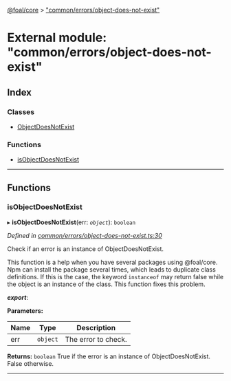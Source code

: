 [@foal/core](../README.md) > ["common/errors/object-does-not-exist"](../modules/_common_errors_object_does_not_exist_.md)

# External module: "common/errors/object-does-not-exist"

## Index

### Classes

* [ObjectDoesNotExist](../classes/_common_errors_object_does_not_exist_.objectdoesnotexist.md)

### Functions

* [isObjectDoesNotExist](_common_errors_object_does_not_exist_.md#isobjectdoesnotexist)

---

## Functions

<a id="isobjectdoesnotexist"></a>

###  isObjectDoesNotExist

▸ **isObjectDoesNotExist**(err: *`object`*): `boolean`

*Defined in [common/errors/object-does-not-exist.ts:30](https://github.com/FoalTS/foal/blob/aac11366/packages/core/src/common/errors/object-does-not-exist.ts#L30)*

Check if an error is an instance of ObjectDoesNotExist.

This function is a help when you have several packages using @foal/core. Npm can install the package several times, which leads to duplicate class definitions. If this is the case, the keyword `instanceof` may return false while the object is an instance of the class. This function fixes this problem.

*__export__*: 

**Parameters:**

| Name | Type | Description |
| ------ | ------ | ------ |
| err | `object` |  The error to check. |

**Returns:** `boolean`
True if the error is an instance of ObjectDoesNotExist. False otherwise.

___

